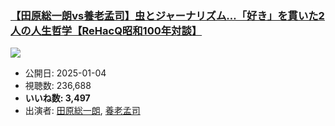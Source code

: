### [【田原総一朗vs養老孟司】虫とジャーナリズム…「好き」を貫いた2人の人生哲学【ReHacQ昭和100年対談】](https://www.youtube.com/watch?v=k3AOtxFw9BE)
[![](https://img.youtube.com/vi/k3AOtxFw9BE/sddefault.jpg)](https://www.youtube.com/watch?v=k3AOtxFw9BE)
-   公開日: 2025-01-04
-   視聴数: 236,688
-   **いいね数: 3,497**
-   出演者: [田原総一朗](/rehacq_fan/people/田原総一朗 "wikilink"), [養老孟司](/rehacq_fan/people/養老孟司 "wikilink")
